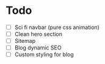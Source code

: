 # Todo

- [ ] Sci fi navbar (pure css animation)
- [ ] Clean hero section
- [ ] Sitemap
- [ ] Blog dynamic SEO
- [ ] Custom styling for blog
